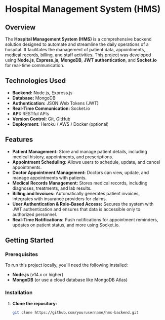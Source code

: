# Hospital Management System (HMS)

## Overview
The **Hospital Management System (HMS)** is a comprehensive backend solution designed to automate and streamline the daily operations of a hospital. It facilitates the management of patient data, appointments, medical records, billing, and staff activities. This project was developed using **Node.js**, **Express.js**, **MongoDB**, **JWT authentication**, and **Socket.io** for real-time communication.

## Technologies Used
- **Backend:** Node.js, Express.js
- **Database:** MongoDB
- **Authentication:** JSON Web Tokens (JWT)
- **Real-Time Communication:** Socket.io
- **API:** RESTful APIs
- **Version Control:** Git, GitHub
- **Deployment:** Heroku / AWS / Docker (optional)

## Features
- **Patient Management:** Store and manage patient details, including medical history, appointments, and prescriptions.
- **Appointment Scheduling:** Allows users to schedule, update, and cancel appointments.
- **Doctor Appointment Management:** Doctors can view, update, and manage appointments with patients.
- **Medical Records Management:** Stores medical records, including diagnoses, treatments, and lab results.
- **Billing and Invoices:** Automatically generates patient invoices, integrates with insurance providers for claims.
- **User Authentication & Role-Based Access:** Secures the system with JWT authentication and ensures that data is accessible only to authorized personnel.
- **Real-Time Notifications:** Push notifications for appointment reminders, updates on patient status, and more using Socket.io.

## Getting Started

### Prerequisites
To run this project locally, you'll need the following installed:
- **Node.js** (v14.x or higher)
- **MongoDB** (or use a cloud database like MongoDB Atlas)

### Installation
1. **Clone the repository:**

   ```bash
   git clone https://github.com/yourusername/hms-backend.git
